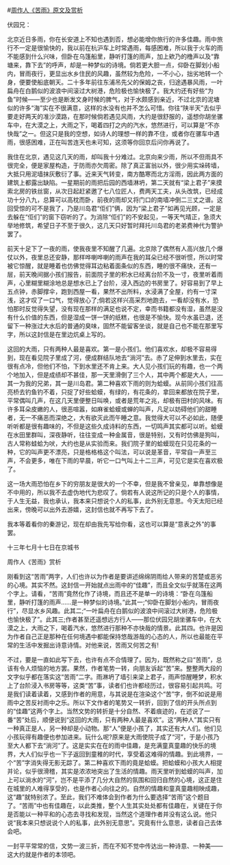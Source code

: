 #[周作人《苦雨》原文及赏析](https://www.vrrw.net/wx/9070.html)

伏园兄：

北京近日多雨，你在长安道上不知也遇到否，想必能增你旅行的许多佳趣。雨中旅行不一定是很愉快的，我以前在杭沪车上时常遇雨，每感困难，所以我于火车的雨不能感到什么兴味，但卧在乌篷船里，静听打篷的雨声，加上欸乃的橹声以及“靠塘来，靠下去”的呼声，却是一种梦似的诗境。倘若更大胆一点，仰卧在脚划小船内，冒雨夜行，更显出水乡住民的风趣，虽然较为危险，一不小心，拙劣地转一个身，便要使船底朝天。二十多年前往东浦吊先父的保姆之丧，归途遇暴风雨，一叶扁舟在白鹅似的波浪中间滚过大树港，危险极也愉快极了。我大约还有好些“为鱼”时候——至少也是断发文身时候的脾气，对于水颇感到亲近，不过北京的泥塘似的许多“海”实在不很满意，这样的水没有也并不怎么可惜。你往“陕半天”去似乎要走好两天的准沙漠路，在那时候倘若遇见风雨，大约是很舒服的，遥想你胡坐骡车中，在大漠之上，大雨之下，喝着四打之内的汽水，悠然进行，可以算是“不亦快哉”之一。但这只是我的空想，如诗人的理想一样的靠不住，或者你在骡车中遇雨，很感困难，正在叫苦连天也未可知，这须等你回京后问你再说了。



我住在北京，遇见这几天的雨，却叫我十分难过。北京向来少雨，所以不但雨具不很完全，便是家屋构造，于防雨亦欠周密。除了真正富翁以外，很少用实垛砖墙，大抵只用泥墙抹灰敷衍了事。近来天气转变，南方酷寒而北方淫雨，因此两方面的建筑上都露出缺陷。一星期前的雨把后园的西墙淋坍，第二天就有“梁上君子”来摸索北房的铁丝窗，从次日起赶紧邀了七八位匠人，费两天工夫，从头改筑，已经成功十分八九，总算可以高枕而卧，前夜的雨却又将门口的南墙冲倒二三丈之谱。这回受惊的可不是我了，乃是川岛君“佢们”俩，因为“梁上君子”如再见光顾，一定是去躲在“佢们”的窗下窃听的了。为消除“佢们”的不安起见，一等天气晴正，急须大举地修筑，希望日子不至于很久，这几天只好暂时拜托川岛君的老弟费神代为警护罢了。

前天十足下了一夜的雨，使我夜里不知醒了几遍。北京除了偶然有人高兴放几个爆仗以外，夜里总还安静，那样哗喇哗喇的雨声在我的耳朵已经不很听惯，所以时常被它惊醒，就是睡着也仿佛觉得耳边粘着面条似的东西，睡的很不痛快，还有一层，前天晚间据小孩们报告，前面院子里的积水已经离台阶不及一寸，夜里听着雨声，心里糊里糊涂地总是想水已上了台阶，浸入西边的书房里了。好容易到了早上五点钟，赤脚撑伞，跑到西屋一看，果然不出所料，水浸满了全屋，约有一寸深浅，这才叹了一口气，觉得放心了;倘若这样兴高采烈地跑去，一看却没有水，恐怕那时反觉得失望，没有现在那样的满足也说不定，幸而书籍都没有湿，虽然是没有什么价值的东西，但是湿成一饼一饼的纸糕，也很是不愉快。现今水虽已退，还留下一种涨过大水后的普通的臭味，固然不能留客坐谈，就是自己也不能在那里写字，所以这封信是在里边炕桌上写的。

这回的大雨，只有两种人最是喜欢。第一是小孩们。他们喜欢水，却极不容易得到，现在看见院子里成了河，便成群结队地去“淌河”去。赤了足伸到水里去，实在很有点冷，但他们不怕，下到水里还不肯上来。大人见小孩们玩的有趣，也一个两个地加入，但是成绩却不甚佳，那一天里滑倒了三个人，其中两个都是大人，——其一为我的兄弟，其一是川岛君。第二种喜欢下雨的则为蛤蟆。从前同小孩们往高亮桥去钓鱼钓不着，只捉了好些蛤蟆，有绿的，有花条的，拿回来都放在院子里，平常偶叫几声，在这几天里便整日叫唤，或者是荒年之兆，却极有田村的风味。有许多耳朵皮嫩的人，很恶喧嚣，如麻雀蛤蟆或蝉的叫声，凡足以妨碍他们的甜睡者，无一不痛恶而深绝之，大有欲灭此而午睡之意。我觉得大可以不必如此，随便听听都是很有趣味的，不但是这些久成诗料的东西，一切鸣声其实都可以听。蛤蟆在水田里群叫，深夜静听，往往变成一种金属音，很是特别，又有时仿佛是狗叫，古人常称蛙蛤为吠，大约也是从实验而来。我们院子里的蛤蟆现在只见花条的一种，它的叫声更不漂亮，只是格格格这个叫法，可以说是革音，平常自一声至三声，不会更多，唯在下雨的早晨，听它一口气叫上十二三声，可见它是实在喜欢极了。

这一场大雨恐怕在乡下的穷朋友是很大的一个不幸，但是我不曾亲见，单靠想像是不中用的，所以我不去虚伪地代为悲叹了。倘若有人说这所记的只是个人的事情，于人生无益，我也承认，我本来只想说个人的私事，此外别无意思。今天太阳已经出来，傍晚可以出外去游嬉，这封信也就不再写下去了。

我本等着看你的秦游记，现在却由我先写给你看，这也可以算是“意表之外”的事罢。

十三年七月十七日在京城书

周作人《苦雨》赏析

刚看到这“苦雨”两字，人们也许以为作者是要讲述绵绵阴雨给人带来的苦楚或恶劣的心境。其实不然。这封信一开始就点出雨中的“佳趣”，而且全文似乎就落在这两个字上。请看，“苦雨”竟然化作了诗境，而且还不是单一的诗境：“卧在乌篷船里，静听打篷的雨声……是一种梦似的诗境。”此其一;“仰卧在脚划小船内，冒雨夜行”，尽显水乡风趣。此其二;“一叶扁舟在白鹅似的波浪中间滚过大树港，危险极也愉快极了”。此其三;作者甚至还遥想远方行人——那位伏园兄胡坐骡车中，在大漠之上，大雨之下，喝着汽水，悠然进行那种不亦快哉的情景。此其四。也许是因为作者自己正是那种在任何境遇中都能保持悠哉游哉的心态的人，所以也最能在平常的生活中发掘出诗意诗情。对他来说，苦雨又何苦之有!

不过，要是一直如此写下去，也许有点不合情理了。因为，既然称之曰“苦雨”，总该有令人烦恼的地方罢。果然，作者笔势一转，向朋友诉起“苦”来。整整两大段的文字似乎都在落实这“苦雨”二字。雨淋坍了墙引来梁上君子，雨声惊醒睡梦，积水上了台阶浸入书房等等，这类“苦”事，读者们也许都经历过，很容易引起共鸣。可是我们读着读着，又感到作者的用意，与其说是在渲染这个“苦”字，倒不如说是用雨中之苦反衬雨中之乐。所以下文作者的笔势又一转折，回到了信的开头所点到的“佳趣”这两个字上。当然文势的转折是十分自然、不着痕迹的，在述说了一番“苦”处后，顺便说到“这回的大雨，只有两种人最是喜欢”。这“两种人”其实只有一种真正是人，另一种却是小动物。那“人”便是小孩了，其实还有大人们。他们见小孩玩得有趣便也参加进来。玩什么呢?原来是大雨使院子成了“河”，于是小孩乃至大人都下去“淌河”了。这是实实在在的雨中佳趣，是充满童真童趣的快乐的境界，大人们似乎也一下子返回到童稚的时代，享受着这难得的情趣。到此境界，一个“苦”字消失得无影无踪了。第二种喜欢下雨的竟是蛤蟆。把蛤蟆和小孩大人相提并论，似乎很滑稽，其实是浓浓地突出了生活的情趣。雨天里听到蛤蟆的叫声，加上可以淌水的“河”，岂不是平添了几分大自然的氛围和回归自然的心境，这正是住在城里的人难得享受的，也是作者心向往之的。自然的情趣和童真童趣相映成趣，这“趣”就特别浓了。至此，我们不难体会到作者为什么要选择“苦雨”这个题目了。“苦雨”中也有佳趣在，以此类推，整个人生其实处处都有佳趣在，关键在于你是否能以一种平和的心态去寻找和发现，当然这个道理作者并没有这么说。他只说“我本来只想说说个人的私事，此外别无意思”。究竟有什么意思，读者自己去体会吧。

一封平平常常的信，文势一波三折，而在不知不觉中传达出一种诗意、一种美——这大约就是作者的本领吧。

